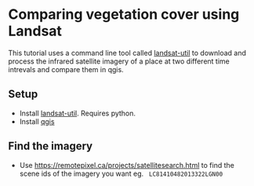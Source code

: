# Comparing vegetation cover using Landsat

This tutorial uses a command line tool called [landsat-util](https://pythonhosted.org/landsat-util/) to download and process the infrared satellite imagery of a place at two different time intrevals and compare them in qgis.

## Setup

- Install [landsat-util](https://pythonhosted.org/landsat-util/installation.html). Requires python.
- Install [qgis](https://www.qgis.org)

## Find the imagery 

- Use https://remotepixel.ca/projects/satellitesearch.html to find the scene ids of the imagery you want eg. `
LC81410482013322LGN00`
